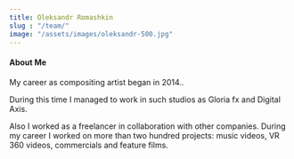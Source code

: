 ```yaml
---
title: Oleksandr Romashkin
slug : "/team/"
image: "/assets/images/oleksandr-500.jpg"
---
```


#### About Me

My career as compositing artist began in 2014.. 

During this time I managed to work in such studios as Gloria fx and Digital Axis. 

Also I worked as a freelancer in collaboration with other companies. During my career I worked on more than two hundred projects: music videos, VR 360 videos, commercials and  feature films.
